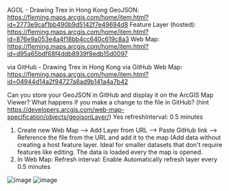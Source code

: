 AGOL - Drawing Trex in Hong Kong
GeoJSON: https://fleming.maps.arcgis.com/home/item.html?id=2773e9caf1bb490b9d5142f7e49694d8
Feature Layer (hosted): https://fleming.maps.arcgis.com/home/item.html?id=876e9a053e4a4f18bb4cc640c619c8a3
Web Map: https://fleming.maps.arcgis.com/home/item.html?id=d95a65bdf68f4ddb8939f8edb15d0097

via GitHub - Drawing Trex in Hong Kong via GitHub
Web Map: https://fleming.maps.arcgis.com/home/item.html?id=04944d14a2f94727a8ad9b141a4a7b42

Can you store your GeoJSON in GitHub and display it on the ArcGIS Map Viewer? 
What happens if you make a change to the file in GitHub? (hint https://developers.arcgis.com/web-map-specification/objects/geojsonLayer/)
Yes
refreshInterval: 0.5 minutes
1. Create new Web Map --> Add Layer from URL --> Paste GitHub link --> Reference the file from the URL and add it to the map (Add data without creating a host feature layer. Ideal for smaller datasets that don't require features like editing. The data is loaded every the map is opened.
2. In Web Map: Refresh interval: Enable Automatically refresh layer every 0.5 minutes

![image](https://github.com/cklouislok/geom99lab2/assets/146376082/0595a604-91fa-4d1e-bbd4-7c126d339004)
![image](https://github.com/cklouislok/geom99lab2/assets/146376082/706c2b79-bfb6-4390-aa67-8551b9b838d5)
